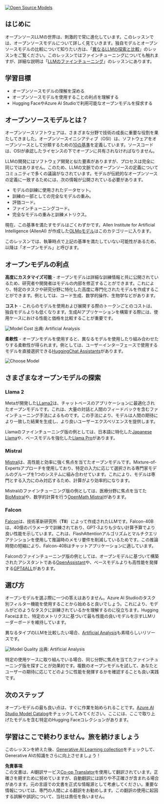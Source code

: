 <!--
CO_OP_TRANSLATOR_METADATA:
{
  "original_hash": "0bba96e53ab841d99db731892a51fab8",
  "translation_date": "2025-05-20T06:49:49+00:00",
  "source_file": "16-open-source-models/README.md",
  "language_code": "ja"
}
-->
[![Open Source Models](../../../translated_images/16-lesson-banner.7b9ebf8cdea6669d74be8212360e99a5653b0cd3ec513f50f12693ffec984ff1.ja.png)](https://aka.ms/gen-ai-lesson16-gh?WT.mc_id=academic-105485-koreyst)

## はじめに

オープンソースLLMの世界は、刺激的で常に進化しています。このレッスンでは、オープンソースモデルについて詳しく見ていきます。独自モデルとオープンソースモデルの比較について知りたい方は、「[異なるLLMの探索と比較](../02-exploring-and-comparing-different-llms/README.md?WT.mc_id=academic-105485-koreyst)」のレッスンをご覧ください。このレッスンではファインチューニングについても触れますが、詳細な説明は「[LLMのファインチューニング](../18-fine-tuning/README.md?WT.mc_id=academic-105485-koreyst)」のレッスンにあります。

## 学習目標

- オープンソースモデルの理解を深める
- オープンソースモデルを使用することの利点を理解する
- Hugging FaceやAzure AI Studioで利用可能なオープンモデルを探求する

## オープンソースモデルとは？

オープンソースソフトウェアは、さまざまな分野で技術の成長に重要な役割を果たしてきました。オープンソースイニシアティブ（OSI）は、ソフトウェアをオープンソースとして分類するための[10の基準](https://web.archive.org/web/20241126001143/https://opensource.org/osd?WT.mc_id=academic-105485-koreyst)を定義しています。ソースコードは、OSIが承認したライセンスの下でオープンに共有されなければなりません。

LLMの開発にはソフトウェア開発と似た要素がありますが、プロセスは完全に同じではありません。このため、LLMの文脈でのオープンソースの定義についてコミュニティで多くの議論がなされています。モデルが伝統的なオープンソースの定義に一致するためには、次の情報が公開されている必要があります。

- モデルの訓練に使用されたデータセット。
- 訓練の一部としての完全なモデルの重み。
- 評価コード。
- ファインチューニングコード。
- 完全なモデルの重みと訓練メトリクス。

現在、この基準を満たすモデルはごくわずかです。Allen Institute for Artificial Intelligence (AllenAI) が作成した[OLMoモデル](https://huggingface.co/allenai/OLMo-7B?WT.mc_id=academic-105485-koreyst)はこのカテゴリーに入ります。

このレッスンでは、執筆時点で上記の基準を満たしていない可能性があるため、以降は「オープンモデル」と呼びます。

## オープンモデルの利点

**高度にカスタマイズ可能** - オープンモデルは詳細な訓練情報と共に公開されているため、研究者や開発者はモデルの内部を修正することができます。これにより、特定のタスクや研究分野に特化した高度に専門化されたモデルを作成することができます。例としては、コード生成、数学的操作、生物学などがあります。

**コスト** - これらのモデルを使用および展開する際のトークンごとのコストは、独自モデルよりも低くなります。生成AIアプリケーションを構築する際には、使用ケースにおける性能と価格を比較することが重要です。

![Model Cost](../../../translated_images/model-price.bf4c17ebea0f13045f3c10fb8615e171c6a664837cb2f4107c312552149ae88d.ja.png) 出典: Artificial Analysis

**柔軟性** - オープンモデルを使用すると、異なるモデルを使用したり組み合わせたりする柔軟性が得られます。例としては、ユーザーインターフェースで使用するモデルを直接選択できる[HuggingChat Assistants](https://huggingface.co/chat?WT.mc_id=academic-105485-koreyst)があります。

![Choose Model](../../../translated_images/choose-model.1f574fd269d66a894a92f8b8a1c4c3e7cf9e2d9ece5fc66c7d95efdc5d01501d.ja.png)

## さまざまなオープンモデルの探索

### Llama 2

Metaが開発した[LLama2](https://huggingface.co/meta-llama?WT.mc_id=academic-105485-koreyst)は、チャットベースのアプリケーションに最適化されたオープンモデルです。これは、大量の対話と人間のフィードバックを含むファインチューニング手法によるものです。この手法により、モデルは人間の期待により一致した結果を生成し、より良いユーザーエクスペリエンスを提供します。

Llamaのファインチューニング版の例としては、日本語に特化した[Japanese Llama](https://huggingface.co/elyza/ELYZA-japanese-Llama-2-7b?WT.mc_id=academic-105485-koreyst)や、ベースモデルを強化した[Llama Pro](https://huggingface.co/TencentARC/LLaMA-Pro-8B?WT.mc_id=academic-105485-koreyst)があります。

### Mistral

[Mistral](https://huggingface.co/mistralai?WT.mc_id=academic-105485-koreyst)は、高性能と効率に強く焦点を当てたオープンモデルです。Mixture-of-Expertsアプローチを使用しており、特定の入力に応じて選択される専門家モデルのグループを1つのシステムに組み合わせています。これにより、モデルは専門とする入力にのみ対応するため、計算がより効率的になります。

Mistralのファインチューニング版の例としては、医療分野に焦点を当てた[BioMistral](https://huggingface.co/BioMistral/BioMistral-7B?text=Mon+nom+est+Thomas+et+mon+principal?WT.mc_id=academic-105485-koreyst)や、数学的計算を行う[OpenMath Mistral](https://huggingface.co/nvidia/OpenMath-Mistral-7B-v0.1-hf?WT.mc_id=academic-105485-koreyst)があります。

### Falcon

[Falcon](https://huggingface.co/tiiuae?WT.mc_id=academic-105485-koreyst)は、技術革新研究所（**TII**）によって作成されたLLMです。Falcon-40Bは、40億のパラメータで訓練されており、GPT-3よりも少ない計算予算でより良い性能を示しています。これは、FlashAttentionアルゴリズムとマルチクエリアテンションを使用して推論時のメモリ要件を削減しているためです。この推論時間の短縮により、Falcon-40Bはチャットアプリケーションに適しています。

Falconのファインチューニング版の例としては、オープンモデルに基づいて構築されたアシスタントである[OpenAssistant](https://huggingface.co/OpenAssistant/falcon-40b-sft-top1-560?WT.mc_id=academic-105485-koreyst)や、ベースモデルよりも高性能を発揮する[GPT4ALL](https://huggingface.co/nomic-ai/gpt4all-falcon?WT.mc_id=academic-105485-koreyst)があります。

## 選び方

オープンモデルを選ぶ際に一つの答えはありません。Azure AI Studioのタスク別フィルター機能を使用することから始めると良いでしょう。これにより、モデルがどのようなタスクに訓練されているかを理解するのに役立ちます。Hugging Faceはまた、特定のメトリクスに基づいて最も性能の良いモデルを示すLLMリーダーボードを維持しています。

異なるタイプのLLMを比較したい場合、[Artificial Analysis](https://artificialanalysis.ai/?WT.mc_id=academic-105485-koreyst)も素晴らしいリソースです。

![Model Quality](../../../translated_images/model-quality.10696c659e8e327352b6c2352d000092a0a91abb31a1ffd337fb16a9edcb7d9c.ja.png) 出典: Artificial Analysis

特定の使用ケースに取り組んでいる場合、同じ分野に焦点を当てたファインチューニング版を探すことが効果的です。複数のオープンモデルを試して、あなたとユーザーの期待に応じてどのように性能を発揮するかを確認することも良い実践です。

## 次のステップ

オープンモデルの最も良い点は、すぐに作業を始められることです。[Azure AI Studio Model Catalog](https://ai.azure.com?WT.mc_id=academic-105485-koreyst)をチェックしてみてください。ここには、ここで取り上げたモデルを含む特定のHugging Faceコレクションがあります。

## 学習はここで終わりません。旅を続けましょう

このレッスンを終えた後、[Generative AI Learning collection](https://aka.ms/genai-collection?WT.mc_id=academic-105485-koreyst)をチェックして、Generative AIの知識をさらに向上させましょう！

**免責事項**:  
この文書は、AI翻訳サービス[Co-op Translator](https://github.com/Azure/co-op-translator)を使用して翻訳されています。正確さを期すために努めていますが、自動翻訳には誤りや不正確さが含まれる場合があります。元の言語での文書を正式な情報源として考慮してください。重要な情報については、専門の人間による翻訳をお勧めします。この翻訳の使用に起因する誤解や誤訳について、当社は責任を負いません。